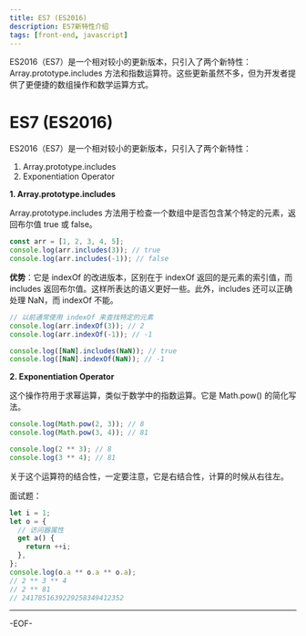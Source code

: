 ```yaml
---
title: ES7 (ES2016)
description: ES7新特性介绍
tags: [front-end, javascript]
---
```


ES2016（ES7）是一个相对较小的更新版本，只引入了两个新特性：Array.prototype.includes 方法和指数运算符。这些更新虽然不多，但为开发者提供了更便捷的数组操作和数学运算方式。

<!--truncate-->

# ES7 (ES2016)

ES2016（ES7）是一个相对较小的更新版本，只引入了两个新特性：

1. Array.prototype.includes
2. Exponentiation Operator

 **1. Array.prototype.includes**

 Array.prototype.includes 方法用于检查一个数组中是否包含某个特定的元素，返回布尔值 true 或 false。

```js
const arr = [1, 2, 3, 4, 5];
console.log(arr.includes(3)); // true
console.log(arr.includes(-1)); // false
```

**优势**：它是 indexOf 的改进版本，区别在于 indexOf 返回的是元素的索引值，而 includes 返回布尔值。这样所表达的语义更好一些。此外，includes 还可以正确处理 NaN，而 indexOf 不能。

```js
// 以前通常使用 indexOf 来查找特定的元素
console.log(arr.indexOf(3)); // 2
console.log(arr.indexOf(-1)); // -1

console.log([NaN].includes(NaN)); // true
console.log([NaN].indexOf(NaN)); // -1
```



**2. Exponentiation Operator**

这个操作符用于求幂运算，类似于数学中的指数运算。它是 Math.pow() 的简化写法。

```js
console.log(Math.pow(2, 3)); // 8
console.log(Math.pow(3, 4)); // 81

console.log(2 ** 3); // 8
console.log(3 ** 4); // 81
```

关于这个运算符的结合性，一定要注意，它是右结合性，计算的时候从右往左。

面试题：

```js
let i = 1;
let o = {
  // 访问器属性
  get a() {
    return ++i;
  },
};
console.log(o.a ** o.a ** o.a);
// 2 ** 3 ** 4
// 2 ** 81
// 2417851639229258349412352
```

---

-EOF-